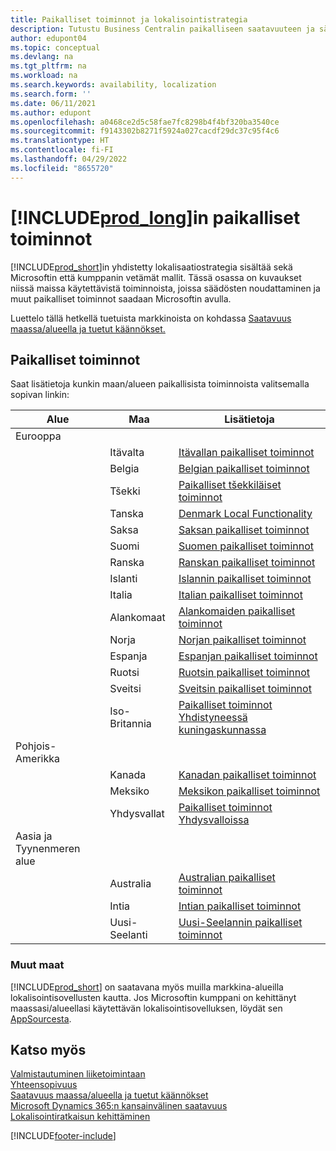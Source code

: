```yaml
---
title: Paikalliset toiminnot ja lokalisointistrategia
description: Tutustu Business Centralin paikalliseen saatavuuteen ja sääntelynmukaisuuteen niissä maissa ja niillä alueilla, joissa Microsoft tarjoaa paikallisia toimintoja.
author: edupont04
ms.topic: conceptual
ms.devlang: na
ms.tgt_pltfrm: na
ms.workload: na
ms.search.keywords: availability, localization
ms.search.form: ''
ms.date: 06/11/2021
ms.author: edupont
ms.openlocfilehash: a0468ce2d5c58fae7fc8298b4f4bf320ba3540ce
ms.sourcegitcommit: f9143302b8271f5924a027cacdf29dc37c95f4c6
ms.translationtype: HT
ms.contentlocale: fi-FI
ms.lasthandoff: 04/29/2022
ms.locfileid: "8655720"
---
```

# <a name="local-functionality-in-prod_long"></a>[!INCLUDE[prod_long](includes/prod_long.md)]in paikalliset toiminnot

[!INCLUDE[prod_short](includes/prod_short.md)]in yhdistetty lokalisaatiostrategia sisältää sekä Microsoftin että kumppanin vetämät mallit. Tässä osassa on kuvaukset niissä maissa käytettävistä toiminnoista, joissa säädösten noudattaminen ja muut paikalliset toiminnot saadaan Microsoftin avulla.  

Luettelo tällä hetkellä tuetuista markkinoista on kohdassa [Saatavuus maassa/alueella ja tuetut käännökset.](/dynamics365/business-central/dev-itpro/compliance/apptest-countries-and-translations?toc=/dynamics365/business-central/toc.json)  

## <a name="local-functionality"></a>Paikalliset toiminnot

Saat lisätietoja kunkin maan/alueen paikallisista toiminnoista valitsemalla sopivan linkin:

| Alue | Maa | Lisätietoja |
| --- | --- |--- |
| Eurooppa |  | |
|        | Itävalta | [Itävallan paikalliset toiminnot](localfunctionality/austria/austria-local-functionality.md) |
|        | Belgia | [Belgian paikalliset toiminnot](localfunctionality/belgium/belgium-local-functionality.md) |
|        | Tšekki | [Paikalliset tšekkiläiset toiminnot](localfunctionality/czech/czech-local-functionality.md) |
|        | Tanska | [Denmark Local Functionality](localfunctionality/denmark/denmark-local-functionality.md) |
|        | Saksa | [Saksan paikalliset toiminnot](localfunctionality/germany/germany-local-functionality.md) |
|        | Suomi | [Suomen paikalliset toiminnot](localfunctionality/finland/finland-local-functionality.md) |
|        | Ranska | [Ranskan paikalliset toiminnot](localfunctionality/france/france-local-functionality.md) |
|        | Islanti | [Islannin paikalliset toiminnot](localfunctionality/iceland/iceland-local-functionality.md) |
|        | Italia | [Italian paikalliset toiminnot](localfunctionality/italy/italy-local-functionality.md) |
|        | Alankomaat | [Alankomaiden paikalliset toiminnot](localfunctionality/netherlands/netherlands-local-functionality.md) |
|        | Norja | [Norjan paikalliset toiminnot](localfunctionality/norway/norway-local-functionality.md) |
|        | Espanja | [Espanjan paikalliset toiminnot](localfunctionality/spain/spain-local-functionality.md) |
|        | Ruotsi | [Ruotsin paikalliset toiminnot](localfunctionality/sweden/sweden-local-functionality.md) |
|        | Sveitsi | [Sveitsin paikalliset toiminnot](localfunctionality/switzerland/switzerland-local-functionality.md) |
|        | Iso-Britannia | [Paikalliset toiminnot Yhdistyneessä kuningaskunnassa](localfunctionality/unitedkingdom/united-kingdom-local-functionality.md) |
| Pohjois-Amerikka |       |  |
|        | Kanada|[Kanadan paikalliset toiminnot](localfunctionality/canada/canada-local-functionality.md) |
|        | Meksiko | [Meksikon paikalliset toiminnot](localfunctionality/mexico/mexico-local-functionality.md) |
|        | Yhdysvallat|[Paikalliset toiminnot Yhdysvalloissa](localfunctionality/unitedstates/united-states-local-functionality.md) |
| Aasia ja Tyynenmeren alue |       |  |
|        | Australia | [Australian paikalliset toiminnot](localfunctionality/australia/australia-local-functionality.md) |
|        | Intia | [Intian paikalliset toiminnot](LocalFunctionality/India/india-local-functionality.md) |
|        | Uusi-Seelanti | [Uusi-Seelannin paikalliset toiminnot](localfunctionality/newzealand/new-zealand-local-functionality.md) |

### <a name="other-countries"></a>Muut maat

[!INCLUDE[prod_short](includes/prod_short.md)] on saatavana myös muilla markkina-alueilla lokalisointisovellusten kautta. Jos Microsoftin kumppani on kehittänyt maassasi/alueellasi käytettävän lokalisointisovelluksen, löydät sen [AppSourcesta](https://go.microsoft.com/fwlink/?linkid=2081646).

## <a name="see-also"></a>Katso myös

[Valmistautuminen liiketoimintaan](ui-get-ready-business.md)  
[Yhteensopivuus](compliance/compliance-overview.md)  
[Saatavuus maassa/alueella ja tuetut käännökset](/dynamics365/business-central/dev-itpro/compliance/apptest-countries-and-translations?toc=/dynamics365/business-central/toc.json)  
[Microsoft Dynamics 365:n kansainvälinen saatavuus](/dynamics365/get-started/availability)  
[Lokalisointiratkaisun kehittäminen](/dynamics365/business-central/dev-itpro/developer/readiness/readiness-develop-localization)  


[!INCLUDE[footer-include](includes/footer-banner.md)]